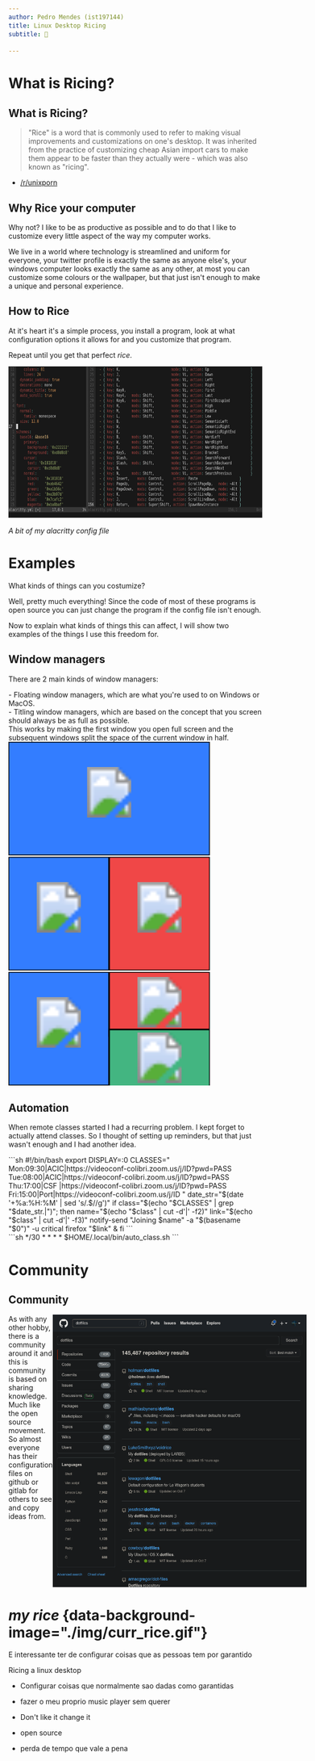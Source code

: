 ```yaml
---
author: Pedro Mendes (ist197144)
title: Linux Desktop Ricing
subtitle: 🍚

---
```


# What is Ricing?

## What is Ricing?

> "Rice" is a word that is commonly used to refer to making visual improvements
> and customizations on one's desktop. It was inherited from the practice of
> customizing cheap Asian import cars to make them appear to be faster than they
> actually were - which was also known as "ricing".
- [/r/unixporn][unixporn]


## Why Rice your computer

Why not? I like to be as productive as possible and to do that I like to
customize every little aspect of the way my computer works.

We live in a world where technology is streamlined and uniform for everyone,
your twitter profile is exactly the same as anyone else's, your windows
computer looks exactly the same as any other, at most you can customize some
colours or the wallpaper, but that just isn't enough to make a unique and
personal experience.


## How to Rice

At it's heart it's a simple process, you install a program, look at what
configuration options it allows for and you customize that program.

Repeat until you get that perfect _rice_.

<img height="300px" src="./img/terminal_conf.png" />

_A bit of my alacritty config file_


# Examples

What kinds of things can you costumize?

Well, pretty much everything! Since the code of most of these programs is open
source you can just change the program if the config file isn't enough.

<div class="notes">
Now to explain what kinds of things this can affect, I will show two examples of
the things I use this freedom for.
</div>

## Window managers

There are 2 main kinds of window managers:

<div class="fragment">
- Floating window managers, which are what you're used to on Windows or MacOS.
</div>
<div class="fragment">
- Titling window managers, which are based on the concept that you screen should
    always be as full as possible.
</div>

<div class="fragment">
This works by making the first window you open full screen and the subsequent
windows split the space of the current window in half.
</div>

<div class="r-stack" >
<div class="fragment">
<svg width="400px" height="225px">
    <rect
        width="400px"
        height="225px"
        style="fill:#337dff;stroke-width:3;stroke:rgb(0,0,0)"
    />
    <image
        x="150px"
        y="50px"
        href="./img/firefox.png"
        height="100px"
        width="100px"
    />
</svg>
</div>
<div class="fragment">
<svg width="400px" height="225px">
    <rect
        width="200px"
        height="225px"
        style="fill:#337dff;stroke-width:3;stroke:rgb(0,0,0)"
    />
    <image
        x="50px"
        y="50px"
        href="./img/firefox.png"
        height="100px"
        width="100px"
    />
    <rect
        x="200px"
        width="200px"
        height="225px"
        style="fill:rgb(240, 71, 71);stroke-width:3;stroke:rgb(0,0,0)"
    />
    <image
        x="250px"
        y="50px"
        href="./img/bash.png"
        height="100px"
        width="100px"
    />
</svg>
</div>
<div class="fragment">
<svg width="400px" height="225px">
    <rect
        width="200px"
        height="225px"
        style="fill:#337dff;stroke-width:3;stroke:rgb(0,0,0)"
    />
    <image
        x="50px"
        y="50px"
        href="./img/firefox.png"
        height="100px"
        width="100px"
    />
    <rect
        x="200px"
        width="200px"
        height="127px"
        style="fill:rgb(240, 71, 71);stroke-width:3;stroke:rgb(0,0,0)"
    />
    <image
        x="250px"
        y="10px"
        href="./img/bash.png"
        height="100px"
        width="100px"
    />
    <rect
        x="200px"
        y="114px"
        width="200px"
        height="127px"
        style="fill:rgb(67, 181, 129);stroke-width:3;stroke:rgb(0,0,0)"
    />
    <image
        x="250px"
        y="120px"
        href="./img/vim.png"
        height="100px"
        width="100px"
    />
</svg>
</div>
</div>

## Automation

When remote classes started I had a recurring problem. I kept forget to actually
attend classes. So I thought of setting up reminders, but that just wasn't
enough and I had another idea.

<div class="r-stack">
<div style="width:100%" class="fragment fade-in-then-out">
```sh
#!/bin/bash
export DISPLAY=:0
CLASSES="
Mon:09:30|ACIC|https://videoconf-colibri.zoom.us/j/ID?pwd=PASS
Tue:08:00|ACIC|https://videoconf-colibri.zoom.us/j/ID?pwd=PASS
Thu:17:00|CSF |https://videoconf-colibri.zoom.us/j/ID?pwd=PASS
Fri:15:00|Port|https://videoconf-colibri.zoom.us/j/ID
"
date_str="$(date '+%a:%H:%M' | sed 's/.$//g')"
if class="$(echo "$CLASSES" | grep "$date_str.|")"; then
    name="$(echo "$class" | cut -d'|' -f2)"
    link="$(echo "$class" | cut -d'|' -f3)"
    notify-send "Joining $name" -a "$(basename "$0")" -u critical
    firefox "$link" &
fi
```
</div>
<div style="width:100%" class="fragment">
```sh
*/30 * * * * $HOME/.local/bin/auto_class.sh
```
</div>
</div>

# Community

## Community

<div style="display:flex">
<div style="width: 60%">
As with any other hobby, there is a community around it and this is community is
based on sharing knowledge. Much like the open source movement. So almost
everyone has their configuration files on github or gitlab for others to see and
copy ideas from.
</div>
<img src="./img/dotfiles.png" />
</div>




# _my rice_ {data-background-image="./img/curr_rice.gif"}

<div class="notes">

E interessante ter de configurar coisas que as pessoas tem por garantido

Ricing a linux desktop
- Configurar coisas que normalmente sao dadas como garantidas
- fazer o meu proprio music player sem querer
- Don't like it change it


- open source
- perda de tempo que vale a pena
</div>


[unixporn]: https://www.reddit.com/r/unixporn/wiki/themeing/dictionary#wiki_rice
